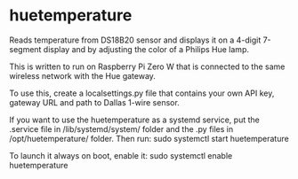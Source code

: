 # huetemperature
Reads temperature from DS18B20 sensor and displays it on a 4-digit 7-segment display and by adjusting the color of a Philips Hue lamp.

This is written to run on Raspberry Pi Zero W that is connected to the same wireless network with the Hue gateway. 

To use this, create a localsettings.py file that contains your own API key, gateway URL and path to Dallas 1-wire sensor. 

If you want to use the huetemperature as a systemd service, put the .service file in /lib/systemd/system/ folder and the .py files in /opt/huetemperature/ folder. 
Then run:
sudo systemctl start huetemperature

To launch it always on boot, enable it: 
sudo systemctl enable huetemperature
